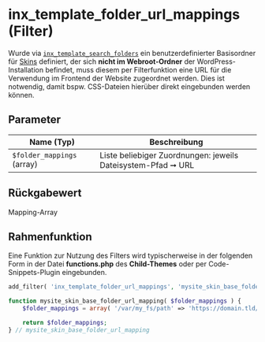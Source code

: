 # inx_template_folder_url_mappings (Filter)

Wurde via [`inx_template_search_folders`](filter-inx-template-search-folders) ein benutzerdefinierter Basisordner für [Skins](skins) definiert, der sich **nicht im Webroot-Ordner** der WordPress-Installation befindet, muss diesem per Filterfunktion eine URL für die Verwendung im Frontend der Website zugeordnet werden. Dies ist notwendig, damit bspw. CSS-Dateien hierüber direkt eingebunden werden können.

## Parameter

| Name (Typ) | Beschreibung |
| ---------- | ------------ |
| `$folder_mappings` (array) | Liste beliebiger Zuordnungen: jeweils Dateisystem-Pfad ➞ URL |

## Rückgabewert

Mapping-Array

## Rahmenfunktion

Eine Funktion zur Nutzung des Filters wird typischerweise in der folgenden Form in der Datei **functions.php** des **Child-Themes** oder per Code-Snippets-Plugin eingebunden.

```php
add_filter( 'inx_template_folder_url_mappings', 'mysite_skin_base_folder_url_mapping' );

function mysite_skin_base_folder_url_mapping( $folder_mappings ) {
	$folder_mappings = array( '/var/my_fs/path' => 'https://domain.tld/my_path/' );

	return $folder_mappings;
} // mysite_skin_base_folder_url_mapping
```